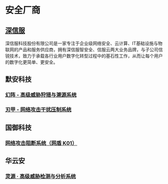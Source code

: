 # 安全厂商

## [深信服](./Sangfor/)

深信服科技股份有限公司是一家专注于企业级网络安全、云计算、IT基础设施与物联网的产品和服务供应商，拥有深信服智安全、信服云两大业务品牌，与子公司信锐技术，致力于承载各行业用户数字化转型过程中的基石性工作，从而让每个用户的数字化更简单、更安全。

## 默安科技

### [幻阵 - 高级威胁狩猎与溯源系统](https://www.moresec.cn/product/magic-shield)

### [刃甲 - 网络攻击干扰压制系统](https://www.moresec.cn/product/ren-jia)

## 国御科技

### [网络攻击阻断系统（网盾 K01）](http://guoyutec.com/k01.html)

## 华云安

### [灵源 · 高级威胁检测与分析系统](https://www.huaun.com/product/aihunter)
